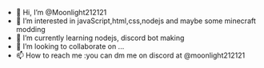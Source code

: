 - 👋 Hi, I’m @Moonlight212121
- 👀 I’m interested in javaScript,html,css,nodejs and maybe some minecraft modding
- 🌱 I’m currently learning nodejs, discord bot making
- 💞️ I’m looking to collaborate on ...
- 📫 How to reach me :you can dm me on discord at @moonlight212121

<!---
Moonlight212121/Moonlight212121 is a ✨ special ✨ repository because its `README.md` (this file) appears on your GitHub profile.
You can click the Preview link to take a look at your changes.
--->
